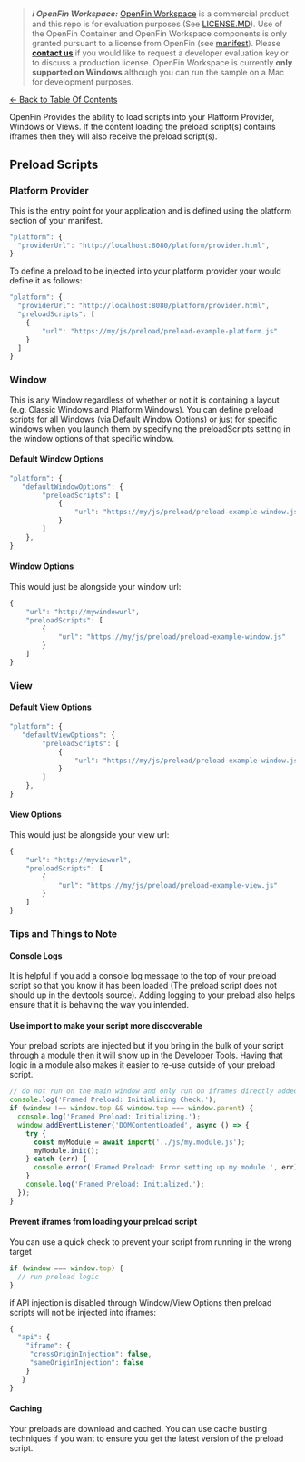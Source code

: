 > **_:information_source: OpenFin Workspace:_** [OpenFin Workspace](https://www.openfin.co/workspace/) is a commercial product and this repo is for evaluation purposes (See [LICENSE.MD](../LICENSE.MD)). Use of the OpenFin Container and OpenFin Workspace components is only granted pursuant to a license from OpenFin (see [manifest](../public/manifest.fin.json)). Please [**contact us**](https://www.openfin.co/workspace/poc/) if you would like to request a developer evaluation key or to discuss a production license.
> OpenFin Workspace is currently **only supported on Windows** although you can run the sample on a Mac for development purposes.

[<- Back to Table Of Contents](../README.md)

OpenFin Provides the ability to load scripts into your Platform Provider, Windows or Views. If the content loading the preload script(s) contains iframes then they will also receive the preload script(s).

## Preload Scripts

### Platform Provider

This is the entry point for your application and is defined using the platform section of your manifest.

```js
"platform": {
  "providerUrl": "http://localhost:8080/platform/provider.html",
}
```

To define a preload to be injected into your platform provider your would define it as follows:

```js
"platform": {
  "providerUrl": "http://localhost:8080/platform/provider.html",
  "preloadScripts": [
    {
        "url": "https://my/js/preload/preload-example-platform.js"
    }
  ]
}
```

### Window

This is any Window regardless of whether or not it is containing a layout (e.g. Classic Windows and Platform Windows). You can define preload scripts for all Windows (via Default Window Options) or just for specific windows when you launch them by specifying the preloadScripts setting in the window options of that specific window.

#### Default Window Options

```js
"platform": {
   "defaultWindowOptions": {
        "preloadScripts": [
            {
                "url": "https://my/js/preload/preload-example-window.js"
            }
        ]
    },
}
```

#### Window Options

This would just be alongside your window url:

```js
{
    "url": "http://mywindowurl",
    "preloadScripts": [
        {
            "url": "https://my/js/preload/preload-example-window.js"
        }
    ]
}
```

### View

#### Default View Options

```js
"platform": {
   "defaultViewOptions": {
        "preloadScripts": [
            {
                "url": "https://my/js/preload/preload-example-window.js"
            }
        ]
    },
}
```

#### View Options

This would just be alongside your view url:

```js
{
    "url": "http://myviewurl",
    "preloadScripts": [
        {
            "url": "https://my/js/preload/preload-example-view.js"
        }
    ]
}
```

### Tips and Things to Note

#### Console Logs

It is helpful if you add a console log message to the top of your preload script so that you know it has been loaded (The preload script does not should up in the devtools source). Adding logging to your preload also helps ensure that it is behaving the way you intended.

#### Use import to make your script more discoverable

Your preload scripts are injected but if you bring in the bulk of your script through a module then it will show up in the Developer Tools. Having that logic in a module also makes it easier to re-use outside of your preload script.

```js
// do not run on the main window and only run on iframes directly added to the main window/view
console.log('Framed Preload: Initializing Check.');
if (window !== window.top && window.top === window.parent) {
  console.log('Framed Preload: Initializing.');
  window.addEventListener('DOMContentLoaded', async () => {
    try {
      const myModule = await import('../js/my.module.js');
      myModule.init();
    } catch (err) {
      console.error('Framed Preload: Error setting up my module.', err);
    }
    console.log('Framed Preload: Initialized.');
  });
}
```

#### Prevent iframes from loading your preload script

You can use a quick check to prevent your script from running in the wrong target

```js
if (window === window.top) {
  // run preload logic
}
```

if API injection is disabled through Window/View Options then preload scripts will not be injected into iframes:

```js
{
  "api": {
    "iframe": {
     "crossOriginInjection": false,
     "sameOriginInjection": false
    }
   }
}
```

#### Caching

Your preloads are download and cached. You can use cache busting techniques if you want to ensure you get the latest version of the preload script.
